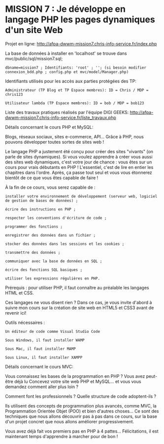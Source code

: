 # MISSION 7 : Je développe en langage PHP les pages dynamiques d'un site Web

Projet en ligne: http://afpa-dwwm-mission7.chris-info-service.fr/index.php

La base de données à installer en 'localhost' se trouve dans mvc/public/sql/mission7.sql;

    dbname=mission7 ; Identifiants: 'root' ; ''; (si besoin modifier connexion_bdd.php ; config.php et mvc/model/Manager.php)

Identifiants utilisés pour les accès aux parties protégées des TP:

    Administrateur (TP Blog et TP Espace membres): ID = Chris / MDP = chris123

    Utilisateur lambda (TP Espace membres): ID = bob / MDP = bob123
    
Liste des travaux pratiques réalisés par l'équipe DIGI GEEKS: http://afpa-dwwm-mission7.chris-info-service.fr/liste_travaux.php


Détails concernant le cours PHP et MySQL:

Blogs, réseaux sociaux, sites e-commerce, API… Grâce à PHP, nous pouvons développer toutes sortes de sites web !

Le langage PHP a justement été conçu pour créer des sites "vivants" (on parle de sites dynamiques). Si vous voulez apprendre à créer vous aussi des sites web dynamiques, c'est votre jour de chance : vous êtes sur un cours pour vrais débutants en PHP !
L'essentiel, c'est de lire en entier les chapitres dans l'ordre. Après, ça passe tout seul et vous vous étonnerez bientôt de ce que vous êtes capable de faire ! 

À la fin de ce cours, vous serez capable de :

    installer votre environnement de développement (serveur web, logiciel de gestion de bases de données) ;

    écrire des instructions en PHP ;

    respecter les conventions d'écriture de code ;

    programmer des fonctions ;

    enregistrer des données dans un fichier ;

    stocker des données dans les sessions et les cookies ;

    transmettre des données ;

    communiquer avec la base de données en SQL ;

    écrire des fonctions SQL basiques ;

    utiliser les expressions régulières en PHP.

Prérequis : pour utiliser PHP, il faut connaître au préalable les langages HTML et CSS.

Ces langages ne vous disent rien ? Dans ce cas, je vous invite d'abord à suivre mon  cours sur la création de site web en HTML5 et CSS3 avant de revenir ici!

Outils nécessaires :

    Un éditeur de code comme Visual Studio Code

    Sous Windows, il faut installer WAMP

    Sous Mac, il faut installer MAMP

    Sous Linux, il faut installer XAMPP

Détails concernant le cours MVC:

Vous connaissez les bases de la programmation en PHP ? Vous avez peut-être déjà lu Concevez votre site web PHP et MySQL... et vous vous demandez comment aller plus loin ?

Comment font les professionnels ? Quelle structure de code adoptent-ils ?

Ils utilisent des concepts de programmation plus avancés, comme MVC, la Programmation Orientée Objet (POO) et bien d'autres choses... Ce sont des techniques que nous allons découvrir pas à pas dans ce cours, sur la base d'un projet concret que nous allons améliorer progressivement.

Vous avez déjà fait vos premiers pas en PHP à 4 pattes... Félicitations, il est maintenant temps d'apprendre à marcher pour de bon !
